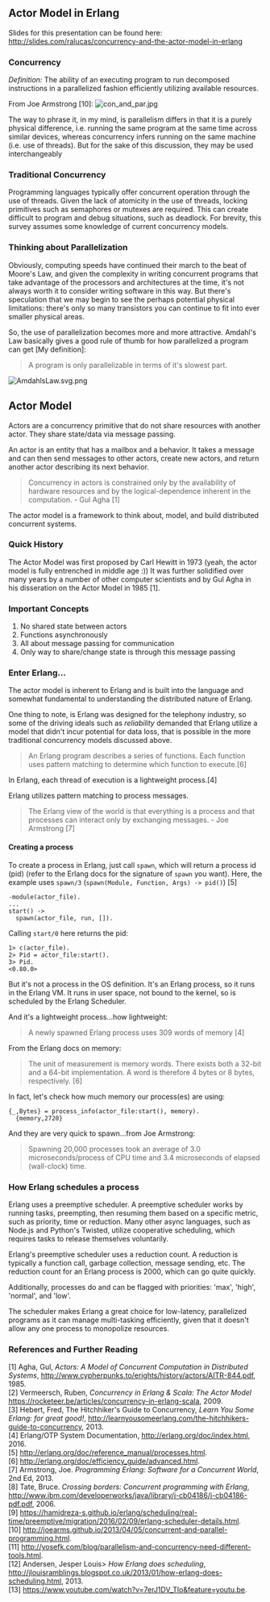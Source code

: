 Actor Model in Erlang
---

Slides for this presentation can be found here: <http://slides.com/ralucas/concurrency-and-the-actor-model-in-erlang>

### Concurrency
_Definition:_ The ability of an executing program to run decomposed instructions in a parallelized fashion efficiently utilizing available resources.

From Joe Armstrong [10]:
![con_and_par.jpg](cans-con.jpg)


The way to phrase it, in my mind, is parallelism differs in that it is a purely physical difference, i.e. running the same program at the same time across similar devices, whereas concurrency infers running on the same machine (i.e. use of threads). But for the sake of this discussion, they may be used interchangeably

### Traditional Concurrency
Programming languages typically offer concurrent operation through the use of threads.  Given the lack of atomicity in the use of threads, locking primitives such as semaphores or mutexes are required. This can create difficult to program and debug situations, such as deadlock. For brevity, this survey assumes some knowledge of current concurrency models.

### Thinking about Parallelization
Obviously, computing speeds have continued their march to the beat of Moore's Law, and given the complexity in writing concurrent programs that take advantage of the processors and architectures at the time, it's not always worth it to consider writing software in this way. But there's speculation that we may begin to see the perhaps potential physical limitations: there's only so many transistors you can continue to fit into ever smaller physical areas.  

So, the use of parallelization becomes more and more attractive.  Amdahl's Law basically gives a good rule of thumb for how parallelized a program can get [My definition]:
> A program is only parallelizable in terms of it's slowest part.

![AmdahlsLaw.svg.png](amdahls.png)

## Actor Model
Actors are a concurrency primitive that do not share resources with another actor. They share state/data via message passing.

An actor is an entity that has a mailbox and a behavior. It takes a message and can then send messages to other actors, create new actors, and return another actor describing its next behavior.

>Concurrency in actors is constrained only by the availability of hardware resources and by the logical-dependence inherent in the computation. - Gul Agha [1]

The actor model is a framework to think about, model, and build distributed concurrent systems.

### Quick History
The Actor Model was first proposed by Carl Hewitt in 1973 (yeah, the actor model is fully entrenched in middle age :))  It was further solidified over many years by a number of other computer scientists and by Gul Agha in his disseration on the Actor Model in 1985 [1].

### Important Concepts
1. No shared state between actors
2. Functions asynchronously
2. All about message passing for communication
  4. Only way to share/change state is through this message passing

### Enter Erlang...
The actor model is inherent to Erlang and is built into the language and somewhat fundamental to understanding the distributed nature of Erlang. 

One thing to note, is Erlang was designed for the telephony industry, so some of the driving ideals such as _reliability_ demanded that Erlang utilize a model that didn't incur potential for data loss, that is possible in the more traditional concurrency models discussed above.

>An Erlang program describes a series of functions. Each function uses pattern matching to determine which function to execute.[6]

In Erlang, each thread of execution is a lightweight process.[4] 

Erlang utilizes pattern matching to process messages.

>The Erlang view of the world is that everything is a process and that processes can interact only by exchanging messages. - Joe Armstrong [7]

#### Creating a process
To create a process in Erlang, just call `spawn`, which will return a process id (pid) (refer to the Erlang docs for the signature of `spawn` you want).  Here, the example uses `spawn/3` (`spawn(Module, Function, Args) -> pid()`) [5]
```
-module(actor_file).
...
start() -> 
  spawn(actor_file, run, []).
```

Calling `start/0` here returns the pid:
```
1> c(actor_file).
2> Pid = actor_file:start().
3> Pid.
<0.80.0>
```
But it's not a process in the OS definition. It's an Erlang process, so it runs in the Erlang VM. It runs in user space, not bound to the kernel, so is scheduled by the Erlang Scheduler. 

And it's a lightweight process...how lightweight: 
> A newly spawned Erlang process uses 309 words of memory [4] 

From the Erlang docs on memory:
>The unit of measurement is memory words. There exists both a 32-bit and a 64-bit implementation. A word is therefore 4 bytes or 8 bytes, respectively. [6]

In fact, let's check how much memory our process(es) are using:
```
{_,Bytes} = process_info(actor_file:start(), memory).
  {memory,2720}
```

And they are very quick to spawn...from Joe Armstrong:
> Spawning 20,000 processes took an average of 3.0 microseconds/process of CPU time and 3.4 microseconds of elapsed (wall-clock) time.

### How Erlang schedules a process
Erlang uses a preemptive scheduler. A preemptive scheduler works by running tasks, preempting, then resuming them based on a specific metric, such as priority, time or reduction.  Many other async languages, such as Node.js and Python's Twisted, utilize cooperative scheduling, which requires tasks to release themselves voluntarily.

Erlang's preemptive scheduler uses a reduction count. A reduction is typically a function call, garbage collection, message sending, etc. The reduction count for an Erlang process is 2000, which can go quite quickly.

Additionally, processes do and can be flagged with priorities: 'max', 'high', 'normal', and 'low'.

The scheduler makes Erlang a great choice for low-latency, parallelized programs as it can manage multi-tasking efficiently, given that it doesn't allow any one process to monopolize resources.

### References and Further Reading
[1] Agha, Gul, _Actors: A Model of Concurrent Computation in Distributed Systems_, http://www.cypherpunks.to/erights/history/actors/AITR-844.pdf, 1985.  
[2] Vermeersch, Ruben, _Concurrency in Erlang & Scala: The Actor Model_ https://rocketeer.be/articles/concurrency-in-erlang-scala, 2009.  
[3] Hebert, Fred, The Hitchhiker's Guide to Concurrency, _Learn You Some Erlang: for great good!_, http://learnyousomeerlang.com/the-hitchhikers-guide-to-concurrency, 2013.  
[4] Erlang/OTP System Documentation, http://erlang.org/doc/index.html, 2016.  
[5] http://erlang.org/doc/reference_manual/processes.html.  
[6] http://erlang.org/doc/efficiency_guide/advanced.html.  
[7] Armstrong, Joe. _Programming Erlang: Software for a Concurrent World_, 2nd Ed, 2013.  
[8] Tate, Bruce. _Crossing borders: Concurrent programming with Erlang_, http://www.ibm.com/developerworks/java/library/j-cb04186/j-cb04186-pdf.pdf, 2006.  
[9] https://hamidreza-s.github.io/erlang/scheduling/real-time/preemptive/migration/2016/02/09/erlang-scheduler-details.html.  
[10] http://joearms.github.io/2013/04/05/concurrent-and-parallel-programming.html.  
[11] http://yosefk.com/blog/parallelism-and-concurrency-need-different-tools.html.  
[12]  Andersen, Jesper Louis> _How Erlang does scheduling_, http://jlouisramblings.blogspot.co.uk/2013/01/how-erlang-does-scheduling.html, 2013.  
[13] https://www.youtube.com/watch?v=7erJ1DV_Tlo&feature=youtu.be.   

